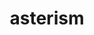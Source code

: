 ---
cc-type: hashtag
title: "asterism"
hashtag: "asterism"
plural: "asterisms"
related:
  - constellation
  - star
tags:
  - astronomy
  - sky
---